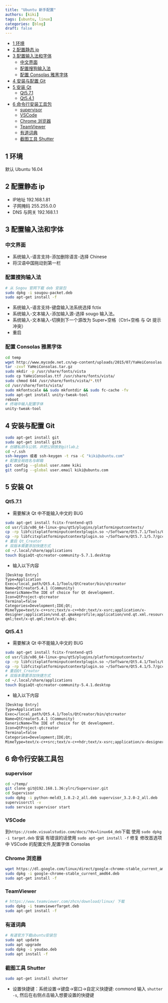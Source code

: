 ```yaml
---
title: "Ubuntu 新手配置"
authors: [kiki]
tags: [ubuntu, linux]
categories: [blog]
draft: false
---
```


- [1 环境](#1-%e7%8e%af%e5%a2%83)
- [2 配置静态 ip](#2-%e9%85%8d%e7%bd%ae%e9%9d%99%e6%80%81-ip)
- [3 配置输入法和字体](#3-%e9%85%8d%e7%bd%ae%e8%be%93%e5%85%a5%e6%b3%95%e5%92%8c%e5%ad%97%e4%bd%93)
  - [中文界面](#%e4%b8%ad%e6%96%87%e7%95%8c%e9%9d%a2)
  - [配置搜狗输入法](#%e9%85%8d%e7%bd%ae%e6%90%9c%e7%8b%97%e8%be%93%e5%85%a5%e6%b3%95)
  - [配置 Consolas 雅黑字体](#%e9%85%8d%e7%bd%ae-consolas-%e9%9b%85%e9%bb%91%e5%ad%97%e4%bd%93)
- [4 安装与配置 Git](#4-%e5%ae%89%e8%a3%85%e4%b8%8e%e9%85%8d%e7%bd%ae-git)
- [5 安装 Qt](#5-%e5%ae%89%e8%a3%85-qt)
  - [Qt5.7.1](#qt571)
  - [Qt5.4.1](#qt541)
- [6 命令行安装工具包](#6-%e5%91%bd%e4%bb%a4%e8%a1%8c%e5%ae%89%e8%a3%85%e5%b7%a5%e5%85%b7%e5%8c%85)
  - [supervisor](#supervisor)
  - [VSCode](#vscode)
  - [Chrome 浏览器](#chrome-%e6%b5%8f%e8%a7%88%e5%99%a8)
  - [TeamViewer](#teamviewer)
  - [有道词典](#%e6%9c%89%e9%81%93%e8%af%8d%e5%85%b8)
  - [截图工具 Shutter](#%e6%88%aa%e5%9b%be%e5%b7%a5%e5%85%b7-shutter)

## 1 环境

默认 Ubuntu 16.04

## 2 配置静态 ip

- IP地址      192.168.1.81
- 子网掩码    255.255.0.0
- DNS 与网关  192.168.1.1

## 3 配置输入法和字体

### 中文界面

- 系统输入-语言支持-添加删除语言-选择 Chinese
- 将汉语中国拖动到第一栏

### 配置搜狗输入法

```sh
# 从 Sogou 官网下载 deb 安装包
sudo dpkg -i sougou-packet.deb
sudo apt-get install -f
```

- 系统输入-语言支持-键盘输入法系统选择 fctix
- 系统输入-文本输入-添加输入源-选择 sougo 输入法。
- 系统输入-文本输入-切换到下一个源改为 Super+空格（Ctrl+空格 与 Qt 提示冲突）
- 重启

### 配置 Consolas 雅黑字体

```sh
cd temp
wget http://www.mycode.net.cn/wp-content/uploads/2015/07/YaHeiConsolas.tar.gz
tar -zxvf YaHeiConsolas.tar.gz
sudo mkdir -p /usr/share/fonts/vista
sudo cp YaHeiConsolas.ttf /usr/share/fonts/vista/
sudo chmod 644 /usr/share/fonts/vista/*.ttf
cd /usr/share/fonts/vista/
sudo mkfontscale && sudo mkfontdir && sudo fc-cache -fv
sudo apt-get install unity-tweak-tool
reboot
# 终端中输入配置字体
unity-tweak-tool
```

## 4 安装与配置 Git

```sh
sudo apt-get install git
sudo apt-get install gitk
# 创建私钥与公钥，并把公钥放到gitlab上
cd ~/.ssh
ssh-keygen 或者 ssh-keygen -t rsa -C "kiki@ubuntu.com"
# 配置全局姓名与邮箱
git config --global user.name kiki
git config --global user.email kiki@ubuntu.com
```

## 5 安装 Qt

### Qt5.7.1

- 需要解决 Qt 中不能输入中文的 BUG

```sh
sudo apt-get install fcitx-frontend-qt5
cd usr/lib/x86_64-linux-gnu/qt5/plugins/platforminputcontexts/
cp -rp libfcitxplatforminputcontextplugin.so ~/Software/Qt5.7.1/Tools/QtCreator/lib/Qt/plugins/platforminputcontexts
cp -rp libfcitxplatforminputcontextplugin.so ~/Software/Qt5.7.1/5.7/gcc_64/plugins/platforminputcontexts
# 重启 Qt_Creator
# 双版本需要添加快捷方式
cd ~/.local/share/applications
touch DigiaQt-qtcreator-community-5.7.1.desktop
```

- 输入以下内容

```text
[Desktop Entry]
Type=Application
Exec=/local_path/Qt5.4.1/Tools/QtCreator/bin/qtcreator
Name=QtCreator5.4.1 (Community)
GenericName=The IDE of choice for Qt development.
Icon=QtProject-qtcreator
Terminal=false
Categories=Development;IDE;Qt;
MimeType=text/x-c++src;text/x-c++hdr;text/x-xsrc;application/x-designer;application/vnd.qt.qmakeprofile;application/vnd.qt.xml.resource;text/x-qml;text/x-qt.qml;text/x-qt.qbs;
```

### Qt5.4.1

- 需要解决 Qt 中不能输入中文的 BUG

```sh
sudo apt-get install fcitx-frontend-qt5
cd usr/lib/x86_64-linux-gnu/qt5/plugins/platforminputcontexts/
cp -rp libfcitxplatforminputcontextplugin.so ~/Software/Qt5.4.1/Tools/QtCreator/lib/Qt/plugins/platforminputcontexts
cp -rp libfcitxplatforminputcontextplugin.so ~/Software/Qt5.4.1/5.7/gcc_64/plugins/platforminputcontexts
# 重启Qt_Creator
# 双版本需要添加快捷方式
cd ~/.local/share/applications
touch DigiaQt-qtcreator-community-5.4.1.desktop
```

- 输入以下内容

```txt
[Desktop Entry]
Type=Application
Exec=/local_path/Qt5.4.1/Tools/QtCreator/bin/qtcreator
Name=QtCreator5.4.1 (Community)
GenericName=The IDE of choice for Qt development.
Icon=QtProject-qtcreator
Terminal=false
Categories=Development;IDE;Qt;
MimeType=text/x-c++src;text/x-c++hdr;text/x-xsrc;application/x-designer;application/vnd.qt.qmakeprofile;application/vnd.qt.xml.resource;text/x-qml;text/x-qt.qml;text/x-qt.qbs;
```

## 6 命令行安装工具包

### supervisor

```sh
cd ~/temp/
git clone git@192.168.1.36:ylrc/Supervisor.git
cd Supervisor
sudo dpkg -i python-meld3_1.0.2-2_all.deb supervisor_3.2.0-2_all.deb
supervisorctl -v
sudo service supervisor start
```

### VSCode

到`https://code.visualstudio.com/docs/?dv=linux64_deb`下载
使用 `sudo dpkg -i target.deb` 安装
有错误的话使用 `sudo apt-get install -f` 修复
修改首选项中 VSCode 的配置文件,配置字体 Consolas

### Chrome 浏览器

```sh
wget https://dl.google.com/linux/direct/google-chrome-stable_current_amd64.deb
sudo dpkg -i google-chrome-stable_current_amd64.deb
sudo apt-get install -f
```

### TeamViewer

```sh
# https://www.teamviewer.com/zhcn/download/linux/ 下载
sudo dpkg -i teamviewerTarget.deb
sudo apt-get install -f
```

### 有道词典

```sh
# 有道官方下载ubuntu安装包
sudo apt update
sudo apt upgrade
sudo dpkg -i youdao.deb
sudo apt install -f
```

### 截图工具 Shutter

```sh
sudo apt-get install shutter
```

- 设置快捷键：系统设置->键盘->窗口->自定义快捷键: commond 输入 `shutter -s`, 然后在右侧点击输入想要设置的快捷键

